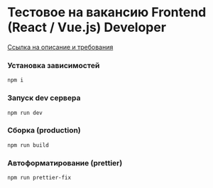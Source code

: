 # Тестовое на вакансию Frontend (React / Vue.js) Developer

[Ссылка на описание и требования](https://www.notion.so/fundraiseup/4c2121dc756f41d9abbe569d9d36d1f8)

### Установка зависимостей
```
npm i
```

### Запуск dev сервера
```
npm run dev
```

### Сборка (production)
```
npm run build
```

### Автоформатирование (prettier)
```
npm run prettier-fix
```
